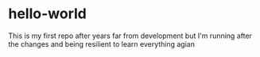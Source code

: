 # hello-world
This is my first repo after years far from development but I'm running after the changes and being resilient to learn everything agian
